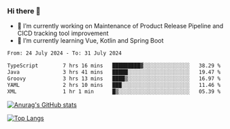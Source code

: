 ### Hi there 👋

- 🔭 I’m currently working on Maintenance of Product Release Pipeline and CICD tracking tool improvement
- 🌱 I’m currently learning Vue, Kotlin and Spring Boot

<!--START_SECTION:waka-->

```txt
From: 24 July 2024 - To: 31 July 2024

TypeScript        7 hrs 16 mins   █████████▓░░░░░░░░░░░░░░░   38.29 %
Java              3 hrs 41 mins   █████░░░░░░░░░░░░░░░░░░░░   19.47 %
Groovy            3 hrs 13 mins   ████▒░░░░░░░░░░░░░░░░░░░░   16.97 %
YAML              2 hrs 10 mins   ███░░░░░░░░░░░░░░░░░░░░░░   11.46 %
XML               1 hr 1 min      █▒░░░░░░░░░░░░░░░░░░░░░░░   05.39 %
```

<!--END_SECTION:waka-->

[![Anurag's GitHub stats](https://github-readme-stats.vercel.app/api?username=yunhao981&show_icons=true&theme=solarized-dark)](https://github.com/anuraghazra/github-readme-stats)

[![Top Langs](https://github-readme-stats.vercel.app/api/top-langs/?username=yunhao981&theme=solarized-dark&layout=compact)](https://github.com/anuraghazra/github-readme-stats)

<!--
**yunhao981/yunhao981** is a ✨ _special_ ✨ repository because its `README.md` (this file) appears on your GitHub profile.

Here are some ideas to get you started:

- 🔭 I’m currently working on Maintenance of Release Pipeline and CICD tracking tool improvement
- 🌱 I’m currently learning Vue, Kotlin and Spring Boot
- 👯 I’m looking to collaborate on ...
- 🤔 I’m looking for help with ...
- 💬 Ask me about ...
- 📫 How to reach me: ...
- 😄 Pronouns: ...
- ⚡ Fun fact: ...
-->


